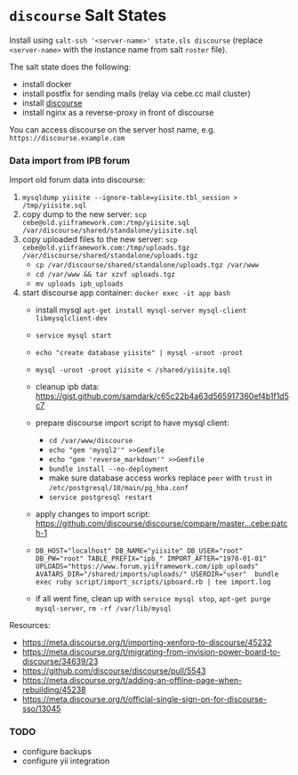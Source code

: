 # `discourse` Salt States

Install using `salt-ssh '<server-name>' state.sls discourse` (replace `<server-name>` with the instance name from salt `roster` file).

The salt state does the following:

- install docker
- install postfix for sending mails (relay via cebe.cc mail cluster)
- install [discourse](https://www.discourse.org/)
- install nginx as a reverse-proxy in front of discourse

You can access discourse on the server host name, e.g. `https://discourse.example.com`

### Data import from IPB forum

Import old forum data into discourse:

1. `mysqldump yiisite --ignore-table=yiisite.tbl_session > /tmp/yiisite.sql`
2. copy dump to the new server: `scp cebe@old.yiiframework.com:/tmp/yiisite.sql /var/discourse/shared/standalone/yiisite.sql`
3. copy uploaded files to the new server: `scp cebe@old.yiiframework.com:/tmp/uploads.tgz /var/discourse/shared/standalone/uploads.tgz`
   - `cp /var/discourse/shared/standalone/uploads.tgz /var/www`
   - `cd /var/www && tar xzvf uploads.tgz`
   - `mv uploads ipb_uploads`
4. start discourse app container: `docker exec -it app bash`
   - install mysql `apt-get install mysql-server mysql-client libmysqlclient-dev`
   - `service mysql start`
   - `echo "create database yiisite" | mysql -uroot -proot`
   - `mysql -uroot -proot yiisite < /shared/yiisite.sql`
   - cleanup ipb data: https://gist.github.com/samdark/c65c22b4a63d565917360ef4b1f1d5c7
   - prepare discourse import script to have mysql client:
     - `cd /var/www/discourse`
     - `echo "gem 'mysql2'" >>Gemfile`
     - `echo "gem 'reverse_markdown'" >>Gemfile`
     - `bundle install --no-deployment`
     - make sure database access works replace `peer` with `trust` in `/etc/postgresql/10/main/pg_hba.conf`
     - `service postgresql restart`

   - apply changes to import script: https://github.com/discourse/discourse/compare/master...cebe:patch-1

   - `DB_HOST="localhost" DB_NAME="yiisite" DB_USER="root" DB_PW="root" TABLE_PREFIX="ipb_" IMPORT_AFTER="1970-01-01" UPLOADS="https://www.forum.yiiframework.com/ipb_uploads" AVATARS_DIR="/shared/imports/uploads/" USERDIR="user"  bundle exec ruby script/import_scripts/ipboard.rb | tee import.log`

   - if all went fine, clean up with `service mysql stop`, `apt-get purge mysql-server`, `rm -rf /var/lib/mysql`

Resources:

- https://meta.discourse.org/t/importing-xenforo-to-discourse/45232
- https://meta.discourse.org/t/migrating-from-invision-power-board-to-discourse/34639/23
- https://github.com/discourse/discourse/pull/5543
- https://meta.discourse.org/t/adding-an-offline-page-when-rebuilding/45238
- https://meta.discourse.org/t/official-single-sign-on-for-discourse-sso/13045


### TODO

- configure backups
- configure yii integration

